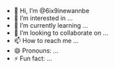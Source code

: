 - 👋 Hi, I’m @6ix9inewannbe
- 👀 I’m interested in ...
- 🌱 I’m currently learning ...
- 💞️ I’m looking to collaborate on ...
- 📫 How to reach me ...
- 😄 Pronouns: ...
- ⚡ Fun fact: ...

<!---
6ix9inewannbe/6ix9inewannbe is a ✨ special ✨ repository because its `README.md` (this file) appears on your GitHub profile.
You can click the Preview link to take a look at your changes.
--->
